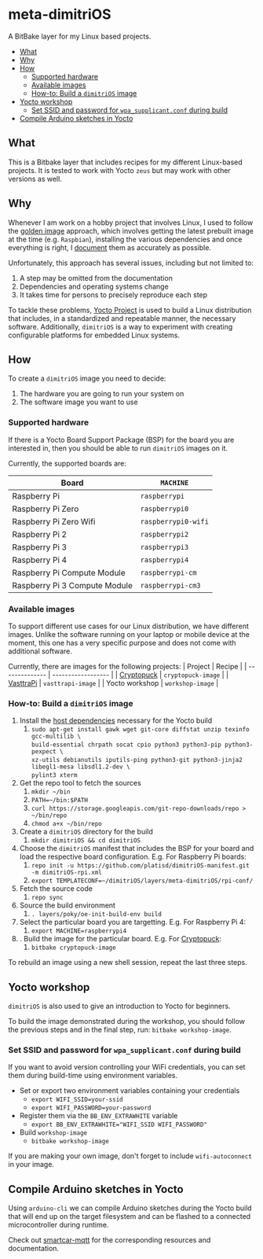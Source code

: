 # meta-dimitriOS

A BitBake layer for my Linux based projects.

- [What](#what)
- [Why](#why)
- [How](#how)
  - [Supported hardware](#supported-hardware)
  - [Available images](#available-images)
  - [How-to: Build a `dimitriOS` image](#how-to-build-a-dimitrios-image)
- [Yocto workshop](#yocto-workshop)
  - [Set SSID and password for `wpa_supplicant.conf` during build](#set-ssid-and-password-for-wpa_supplicantconf-during-build)
- [Compile Arduino sketches in Yocto](#compile-arduino-sketches-in-yocto)

## What

This is a Bitbake layer that includes recipes for my different Linux-based projects.
It is tested to work with Yocto `zeus` but may work with other versions as well.

## Why

Whenever I am work on a hobby project that involves Linux, I used to follow the
[golden image](https://www.linuxjournal.com/content/linux-iot-development-adjusting-binary-os-yocto-project-workflow)
approach, which involves getting the latest prebuilt image at the time (e.g. `Raspbian`),
installing the various dependencies and once everything is right, I
[document](https://github.com/platisd/cryptopuck#how-to-set-up) them as accurately as possible.

Unfortunately, this approach has several issues, including but not limited to:
1. A step may be omitted from the documentation
2. Dependencies and operating systems change
3. It takes time for persons to precisely reproduce each step

To tackle these problems, [Yocto Project](https://www.yoctoproject.org/) is used to build
a Linux distribution that includes, in a standardized and repeatable manner, the necessary
software.
Additionally, `dimitriOS` is a way to experiment with creating configurable platforms for
embedded Linux systems.

## How

To create a `dimitriOS` image you need to decide:
1. The hardware you are going to run your system on
2. The software image you want to use

### Supported hardware

If there is a Yocto Board Support Package (BSP) for the board you are interested in, then
you should be able to run `dimitriOS` images on it.

Currently, the supported boards are:

| Board                         | `MACHINE`           |
| ----------------------------- | ------------------- |
| Raspberry Pi                  | `raspberrypi`       |
| Raspberry Pi Zero             | `raspberrypi0`      |
| Raspberry Pi Zero Wifi        | `raspberrypi0-wifi` |
| Raspberry Pi 2                | `raspberrypi2`      |
| Raspberry Pi 3                | `raspberrypi3`      |
| Raspberry Pi 4                | `raspberrypi4`      |
| Raspberry Pi Compute Module   | `raspberrypi-cm`    |
| Raspberry Pi 3 Compute Module | `raspberrypi-cm3`   |


### Available images

To support different use cases for our Linux distribution, we have different images. Unlike the
software running on your laptop or mobile device at the moment, this one has a very specific
purpose and does not come with additional software.

Currently, there are images for the following projects:
| Project        | Recipe             |
| -------------- | ------------------ |
| [Cryptopuck][] | `cryptopuck-image` |
| [VasttraPi][]  | `vasttrapi-image`  |
| Yocto workshop |  `workshop-image`  |

### How-to: Build a `dimitriOS` image

1. Install the [host dependencies][] necessary for the Yocto build
   1. `sudo apt-get install gawk wget git-core diffstat unzip texinfo gcc-multilib \`<br>
   `build-essential chrpath socat cpio python3 python3-pip python3-pexpect \`<br>
   `xz-utils debianutils iputils-ping python3-git python3-jinja2 libegl1-mesa libsdl1.2-dev \`<br>
   `pylint3 xterm`
2. Get the repo tool to fetch the sources
   1. `mkdir ~/bin`
   2. `PATH=~/bin:$PATH`
   3. `curl https://storage.googleapis.com/git-repo-downloads/repo > ~/bin/repo`
   4. `chmod a+x ~/bin/repo`
2. Create a `dimitriOS` directory for the build
   1. `mkdir dimitriOS && cd dimitriOS`
3. Choose the `dimitriOS` manifest that includes the BSP for your board and load
the respective board configuration. E.g. For Raspberry Pi boards:
   1. `repo init -u https://github.com/platisd/dimitriOS-manifest.git -m dimitriOS-rpi.xml`
   2. `export TEMPLATECONF=~/dimitriOS/layers/meta-dimitriOS/rpi-conf/`
4. Fetch the source code
   1. `repo sync`
5. Source the build environment
   1. `. layers/poky/oe-init-build-env build`
6. Select the particular board you are targetting. E.g. For Raspberry Pi 4:
   1. `export MACHINE=raspberrypi4`
7. . Build the image for the particular board. E.g. For [Cryptopuck][]:
   1. `bitbake cryptopuck-image`

To rebuild an image using a new shell session, repeat the last three steps.

## Yocto workshop

`dimitriOS` is also used to give an introduction to Yocto for beginners.

To build the image demonstrated during the workshop, you should follow the
previous steps and in the final step, run: `bitbake workshop-image`.
### Set SSID and password for `wpa_supplicant.conf` during build

If you want to avoid version controlling your WiFi credentials, you can set them during
build-time using environment variables.

* Set or export two environment variables containing your credentials
  * `export WIFI_SSID=your-ssid`
  * `export WIFI_PASSWORD=your-password`
* Register them via the `BB_ENV_EXTRAWHITE` variable
  * `export BB_ENV_EXTRAWHITE="WIFI_SSID WIFI_PASSWORD"`
* Build `workshop-image`
  * `bitbake workshop-image`

If you are making your own image, don't forget to include `wifi-autoconnect` in your image.

[Cryptopuck]: https://github.com/platisd/cryptopuck
[VasttraPi]: https://github.com/platisd/vasttraPi
[host dependencies]: https://www.yoctoproject.org/docs/3.1/ref-manual/ref-manual.html#ubuntu-packages

## Compile Arduino sketches in Yocto

Using `arduino-cli` we can compile Arduino sketches during the Yocto build that will end up
on the target filesystem and can be flashed to a connected microcontroller during runtime.

Check out [smartcar-mqtt](recipes-workshop/smartcar-mqtt/) for the corresponding resources and documentation.
